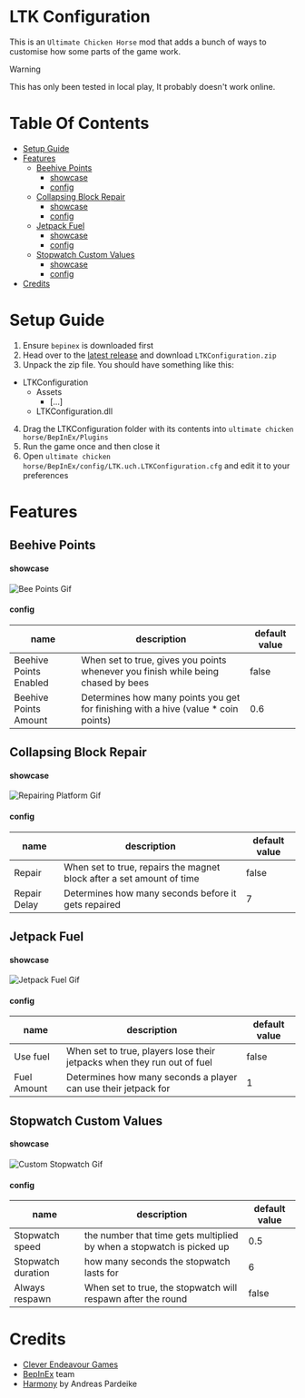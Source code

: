 # LTK Configuration
This is an `Ultimate Chicken Horse`  mod that adds a bunch of ways to customise how some parts of the game work.
> [!WARNING]
> This has only been tested in local play, It probably doesn't work online.

# Table Of Contents
- [Setup Guide](#setup-guide)
- [Features](#features)
  * [Beehive Points](#beehive-points)
      - [showcase](#showcase)
      - [config](#config)
  * [Collapsing Block Repair](#collapsing-block-repair)
      - [showcase](#showcase-1)
      - [config](#config-1)
  * [Jetpack Fuel](#jetpack-fuel)
      - [showcase](#showcase-2)
      - [config](#config-2)
  * [Stopwatch Custom Values](#stopwatch-custom-values)
      - [showcase](#showcase-3)
      - [config](#config-3)
- [Credits](#credits)

# Setup Guide
1. Ensure `bepinex` is downloaded first
2. Head over to the [latest release](https://github.com/lotok14/LTKConfiguration/releases/latest) and download `LTKConfiguration.zip`
3. Unpack the zip file. You should have something like this:
 - LTKConfiguration
     - Assets
       - [...]
      - LTKConfiguration.dll
4. Drag the LTKConfiguration folder with its contents into `ultimate chicken horse/BepInEx/Plugins`
5. Run the game once and then close it
6. Open `ultimate chicken horse/BepInEx/config/LTK.uch.LTKConfiguration.cfg` and edit it to your preferences

# Features
## Beehive Points
#### showcase
![Bee Points Gif](https://github.com/lotok14/LTKConfiguration/blob/main/github%20media/beePoints.gif)
#### config
| name                   | description                                                                        | default value |
|------------------------|------------------------------------------------------------------------------------|---------------|
| Beehive Points Enabled | When set to true, gives you points whenever you finish while being chased by bees  | false         |
| Beehive Points Amount  | Determines how many points you get for finishing with a hive (value * coin points) | 0.6           |
## Collapsing Block Repair
#### showcase
![Repairing Platform Gif](https://github.com/lotok14/LTKConfiguration/blob/main/github%20media/repairingPlatform.gif)
#### config
| name         | description                                                           | default value |
|--------------|-----------------------------------------------------------------------|---------------|
| Repair       | When set to true, repairs the magnet block after a set amount of time | false         |
| Repair Delay | Determines how many seconds before it gets repaired                   | 7             |
## Jetpack Fuel
#### showcase
![Jetpack Fuel Gif](https://github.com/lotok14/LTKConfiguration/blob/main/github%20media/JetpackFuel.gif)
#### config
| name        | description                                                             | default value |
|-------------|-------------------------------------------------------------------------|---------------|
| Use fuel    | When set to true, players lose their jetpacks when they run out of fuel | false         |
| Fuel Amount | Determines how many seconds a player can use their jetpack for          | 1             |
## Stopwatch Custom Values
#### showcase
![Custom Stopwatch Gif](https://github.com/lotok14/LTKConfiguration/blob/main/github%20media/customStopwatch.gif)
#### config
| name               | description                                                           | default value |
|--------------------|-----------------------------------------------------------------------|---------------|
| Stopwatch speed    | the number that time gets multiplied by when a stopwatch is picked up | 0.5           |
| Stopwatch duration | how many seconds the stopwatch lasts for                              | 6             |
| Always respawn     | When set to true, the stopwatch will respawn after the round          | false         |

# Credits
- [Clever Endeavour Games](https://www.cleverendeavourgames.com/)
- [BepInEx](https://github.com/BepInEx/BepInEx) team
- [Harmony](https://github.com/pardeike/Harmony) by Andreas Pardeike
